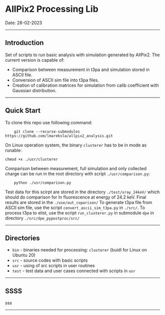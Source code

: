 AllPix2 Processing Lib
===============================================================

Date: 28-02-2023 

-------------------------------------------------------------------------------
Introduction
-------------------------------------------------------------------------------

Set of scripts to run basic analysis with simulation generated by AllPix2. 
The current version is capable of:

 * Comparison between measurement in t3pa and simulation stored in ASCII file.
 * Conversion of ASCII sim file into t3pa files.
 * Creation of calibration matrices for simulation from calib coefficient with Gaussian distribution. 

-------------------------------------------------------------------------------
Quick Start
-------------------------------------------------------------------------------

To clone this repo use following command:
```
    git clone --recurse-submodules https://github.com/lmareksla/allpix2_analysis.git
```
On Linux operation system, the binary `clusterer` has to be in mode as runable:
```
chmod +x ./usr/clusterer
```
Comparison between measurement, full simulation and only collected charge can be run in the root directory with script
`./usr/comparison.py`:
```
	python ./usr/comparison.py
```
Test data for this scirpt are stored in the directory `./test/xray_24keV/` which should do comparison for 
In fluorescence at energy of 24.2 keV. Final results are stored in the `./use/out_coparison/`
To generate t3pa file from ASCII sim file, use the script `convert_ascii_sim_t3pa.py` in `./src/`.
To process t3pa to elist, use the script `run_clusterer.py` in submodule `dpe` in directory `./src/dpe_pypostproc/src/`

-------------------------------------------------------------------------------
Directories
-------------------------------------------------------------------------------

 * `bin` - binaries needed for processing: `clusterer` (buidl for Linux on Ubuntu 20)
 * `src` - source codes with basic scripts
 * `usr` - using of src scripts in user routines
 * `test` - test data and user cases connected with scripts in `usr`

-------------------------------------------------------------------------------
SSSS
-------------------------------------------------------------------------------

sss

-------------------------------------------------------------------------------
